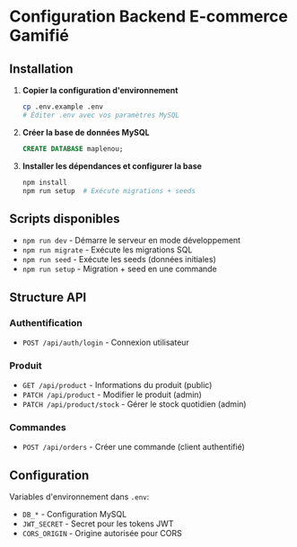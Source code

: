 # Configuration Backend E-commerce Gamifié

## Installation

1. **Copier la configuration d'environnement**
   ```bash
   cp .env.example .env
   # Éditer .env avec vos paramètres MySQL
   ```

2. **Créer la base de données MySQL**
   ```sql
   CREATE DATABASE maplenou;
   ```

3. **Installer les dépendances et configurer la base**
   ```bash
   npm install
   npm run setup  # Exécute migrations + seeds
   ```

## Scripts disponibles

- `npm run dev` - Démarre le serveur en mode développement
- `npm run migrate` - Exécute les migrations SQL
- `npm run seed` - Exécute les seeds (données initiales)
- `npm run setup` - Migration + seed en une commande

## Structure API

### Authentification
- `POST /api/auth/login` - Connexion utilisateur

### Produit
- `GET /api/product` - Informations du produit (public)
- `PATCH /api/product` - Modifier le produit (admin)
- `PATCH /api/product/stock` - Gérer le stock quotidien (admin)

### Commandes
- `POST /api/orders` - Créer une commande (client authentifié)

## Configuration

Variables d'environnement dans `.env`:
- `DB_*` - Configuration MySQL
- `JWT_SECRET` - Secret pour les tokens JWT
- `CORS_ORIGIN` - Origine autorisée pour CORS


